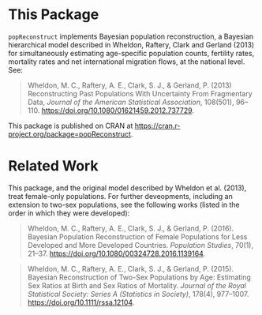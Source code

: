 # This Package

`popReconstruct` implements Bayesian population reconstruction, a  Bayesian hierarchical model described in Wheldon, Raftery, Clark and Gerland (2013) for simultaneously estimating age-specific population counts, fertility rates, mortality rates and net international migration flows, at the national level. See:

> Wheldon, M. C., Raftery, A. E., Clark, S. J., & Gerland, P. (2013) Reconstructing Past Populations With Uncertainty From Fragmentary Data, *Journal of the American Statistical Association*, 108(501), 96–110. <https://doi.org/10.1080/01621459.2012.737729>.

This package is published on CRAN at <https://cran.r-project.org/package=popReconstruct>.


# Related Work

This package, and the original model described by Wheldon et al. (2013), treat female-only populations. For further deveopments, including an extension to two-sex populations, see the following works (listed in the order in which they were developed):

> Wheldon, M. C., Raftery, A. E., Clark, S. J., & Gerland, P. (2016). Bayesian Population Reconstruction of Female Populations for Less Developed and More Developed Countries. *Population Studies*, 70(1), 21–37. <https://doi.org/10.1080/00324728.2016.1139164>.

> Wheldon, M. C., Raftery, A. E., Clark, S. J., & Gerland, P. (2015). Bayesian Reconstruction of Two-Sex Populations by Age: Estimating Sex Ratios at Birth and Sex Ratios of Mortality. *Journal of the Royal Statistical Society: Series A (Statistics in Society)*, 178(4), 977–1007. <https://doi.org/10.1111/rssa.12104>.
